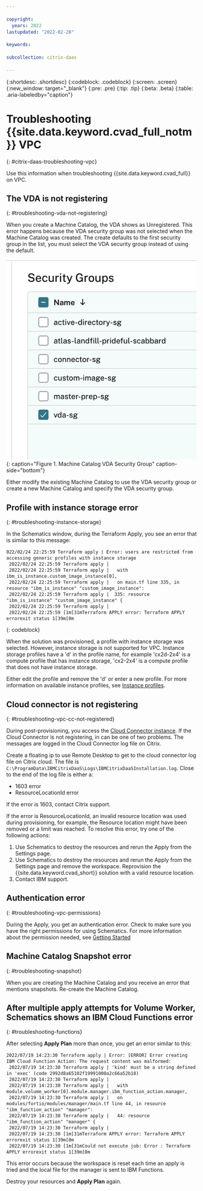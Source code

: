 ```yaml
---

copyright:
  years: 2022
lastupdated: "2022-02-28"

keywords:

subcollection: citrix-daas

---
```


{:shortdesc: .shortdesc}
{:codeblock: .codeblock}
{:screen: .screen}
{:new_window: target="_blank"}
{:pre: .pre}
{:tip: .tip}
{:beta: .beta}
{:table: .aria-labeledby="caption"}

# Troubleshooting {{site.data.keyword.cvad_full_notm}} VPC
{: #citrix-daas-troubleshooting-vpc}

Use this information when troubleshooting {{site.data.keyword.cvad_full}} on VPC.

## The VDA is not registering
{: #troubleshooting-vda-not-registering}

When you create a Machine Catalog, the VDA shows as Unregistered. This error happens because the VDA security group was not selected when the Machine Catalog was created. The create defaults to the first security group in the list, you must select the VDA security group instead of using the default.  

![Security Group](images/machine-catalog-vda-sg.png){: caption="Figure 1. Machine Catalog VDA Security Group" caption-side="bottom"}

Either modify the existing Machine Catalog to use the VDA security group or create a new Machine Catalog and specify the VDA security group.

## Profile with instance storage error
{: #troubleshooting-instance-storage}

In the Schematics window, during the Terraform Apply, you see an error that is similar to this message:

```
022/02/24 22:25:59 Terraform apply | Error: users are restricted from accessing generic profiles with instance storage
 2022/02/24 22:25:59 Terraform apply | 
 2022/02/24 22:25:59 Terraform apply |   with ibm_is_instance.custom_image_instance[0],
 2022/02/24 22:25:59 Terraform apply |   on main.tf line 335, in resource "ibm_is_instance" "custom_image_instance":
 2022/02/24 22:25:59 Terraform apply |  335: resource "ibm_is_instance" "custom_image_instance" {
 2022/02/24 22:25:59 Terraform apply | 
 2022/02/24 22:25:59 [1m[31mTerraform APPLY error: Terraform APPLY errorexit status 1[39m[0m
 ```
 {: codeblock}

 When the solution was provisioned, a profile with instance storage was selected. However, instance storage is not supported for VPC. Instance storage profiles have a 'd' in the profile name, for example 'cx2d-2x4' is a compute profile that has instance storage, 'cx2-2x4' is a compute profile that does not have instance storage. 
 
 Either edit the profile and remove the 'd' or enter a new profile. For more information on available instance profiles, see [Instance profiles](/docs/vpc?topic=vpc-profiles&interface=ui).

## Cloud connector is not registering
{: #troubleshooting-vpc-cc-not-registered}

During post-provisioning, you access the [Cloud Connector instance](/docs/citrix-daas?topic=citrix-daas-post-provisioning-citrix-daas-vpc#access-ad-connectors-vpc). If the Cloud Connector is not registering, in can be one of two problems. The messages are logged in the Cloud Connector log file on Citrix. 

Create a floating ip to use Remote Desktop to get to the cloud connector log file on Citrix cloud. The file is `C:\ProgramData\IBMCitrixDaaS\Logs\IBMCitrixDaaSInstallation.log`. Close to the end of the log file is either a:
* 1603 error 
* ResourceLocationId error 

If the error is 1603, contact Citrix support. 

If the error is ResourceLocationId, an invalid resource location was used during provisioning, for example, the Resource location might have been removed or a limit was reached. To resolve this error, try one of the following actions:
1.  Use Schematics to destroy the resources and rerun the Apply from the Settings page. 
2.  Use Schematics to destroy the resources and rerun the Apply from the Settings page and remove the workspace. Reprovision the {{site.data.keyword.cvad_short}} solution with a valid resource location. 
3. Contact IBM support. 

## Authentication error
{: #troubleshooting-vpc-permissions}

During the Apply, you get an authentication error. Check to make sure you have the right permissions for using Schematics. For more information about the permission needed, see [Getting Started](/docs/citrix-daas?topic=citrix-daas-getting-started-tutorial#set-up-user-permissions)

## Machine Catalog Snapshot error 
{: #troubleshooting-snapshot}

When you are creating the Machine Catalog and you receive an error that mentions snapshots. Re-create the Machine Catalog. 

## After multiple apply attempts for Volume Worker, Schematics shows an IBM Cloud Functions error
{: #troubleshooting-functions}

After selecting **Apply Plan** more than once, you get an error similar to this:

```
2022/07/19 14:23:30 Terraform apply | Error: [ERROR] Error creating IBM Cloud Function Action: The request content was malformed:
 2022/07/19 14:23:30 Terraform apply | 'kind' must be a string defined in 'exec' (code 2992d8a65102f19991000a2c66a52b18)
 2022/07/19 14:23:30 Terraform apply | 
 2022/07/19 14:23:30 Terraform apply |   with module.volume_worker[0].module.manager.ibm_function_action.manager,
 2022/07/19 14:23:30 Terraform apply |   on modules/fortio/modules/manager/main.tf line 44, in resource "ibm_function_action" "manager":
 2022/07/19 14:23:30 Terraform apply |   44: resource "ibm_function_action" "manager" {
 2022/07/19 14:23:30 Terraform apply | 
 2022/07/19 14:23:30 [1m[31mTerraform APPLY error: Terraform APPLY errorexit status 1[39m[0m
 2022/07/19 14:23:30 [1m[31mCould not execute job: Error : Terraform APPLY errorexit status 1[39m[0m
 ```

This error occurs because the workspace is reset each time an apply is tried and the local file for the manager is sent to IBM Functions.  

Destroy your resources and **Apply Plan** again.
